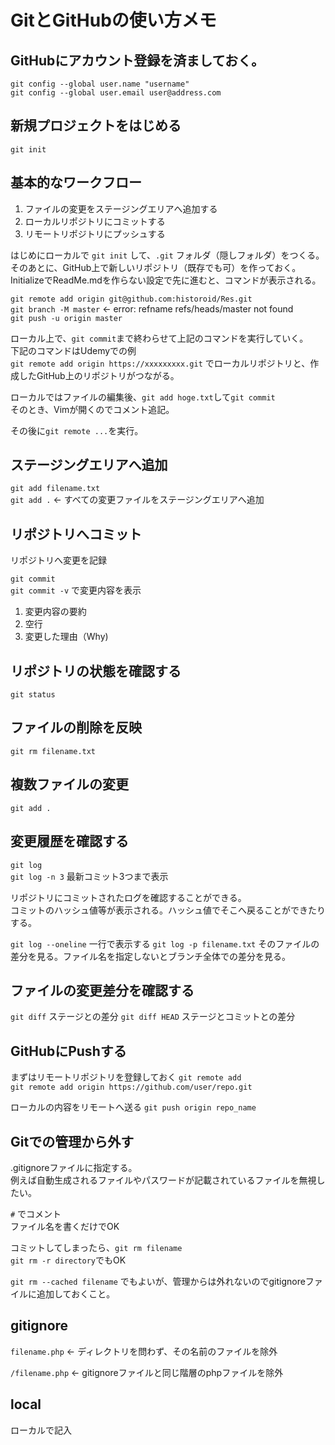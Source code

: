 # GitとGitHubの使い方メモ

## GitHubにアカウント登録を済ましておく。

`git config --global user.name "username"`  
`git config --global user.email user@address.com`  

## 新規プロジェクトをはじめる

`git init`

## 基本的なワークフロー

1. ファイルの変更をステージングエリアへ追加する
1. ローカルリポジトリにコミットする
1. リモートリポジトリにプッシュする

はじめにローカルで `git init` して、`.git` フォルダ（隠しフォルダ）をつくる。  
そのあとに、GitHub上で新しいリポジトリ（既存でも可）を作っておく。  
InitializeでReadMe.mdを作らない設定で先に進むと、コマンドが表示される。

`git remote add origin git@github.com:historoid/Res.git`  
`git branch -M master` <- error: refname refs/heads/master not found  
`git push -u origin master`  

ローカル上で、`git commit`まで終わらせて上記のコマンドを実行していく。  
下記のコマンドはUdemyでの例  
`git remote add origin https://xxxxxxxxx.git` でローカルリポジトリと、作成したGitHub上のリポジトリがつながる。  

ローカルではファイルの編集後、`git add hoge.txt`して`git commit`    
そのとき、Vimが開くのでコメント追記。

その後に`git remote ...`を実行。

## ステージングエリアへ追加
`git add filename.txt`  
`git add .` <- すべての変更ファイルをステージングエリアへ追加

## リポジトリへコミット

リポジトリへ変更を記録

`git commit`  
`git commit -v` で変更内容を表示  

1. 変更内容の要約
1. 空行
1. 変更した理由（Why)

## リポジトリの状態を確認する

`git status`  

## ファイルの削除を反映

`git rm filename.txt`  

## 複数ファイルの変更
`git add .`  

## 変更履歴を確認する

`git log`  
`git log -n 3` 最新コミット3つまで表示  

リポジトリにコミットされたログを確認することができる。  
コミットのハッシュ値等が表示される。ハッシュ値でそこへ戻ることができたりする。

`git log --oneline` 一行で表示する
`git log -p filename.txt` そのファイルの差分を見る。ファイル名を指定しないとブランチ全体での差分を見る。

## ファイルの変更差分を確認する
`git diff` ステージとの差分
`git diff HEAD` ステージとコミットとの差分

## GitHubにPushする
まずはリモートリポジトリを登録しておく
`git remote add`  
`git remote add origin https://github.com/user/repo.git`

ローカルの内容をリモートへ送る
`git push origin repo_name`  

## Gitでの管理から外す
.gitignoreファイルに指定する。  
例えば自動生成されるファイルやパスワードが記載されているファイルを無視したい。  

`#` でコメント  
ファイル名を書くだけでOK

コミットしてしまったら、`git rm filename`  
`git rm -r directory`でもOK

`git rm --cached filename` でもよいが、管理からは外れないのでgitignoreファイルに追加しておくこと。

## gitignore

`filename.php` <- ディレクトリを問わず、その名前のファイルを除外

`/filename.php` <- gitignoreファイルと同じ階層のphpファイルを除外

## local
ローカルで記入




